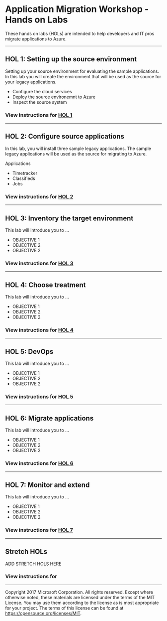 # Application Migration Workshop - Hands on Labs

These hands on labs (HOLs) are intended to help developers and IT pros migrate applications to Azure.

---

## HOL 1: Setting up the source environment

Setting up your source environment for evaluating the sample applications.
In this lab you will create the environment that will be used as the source for your legacy applications.

* Configure the cloud services
* Deploy the source environemnt to Azure
* Inspect the source system

### View instructions for [HOL 1](HOL/01-setup/README.MD)

---

## HOL 2: Configure source applications

In this lab, you will install three sample legacy applications. The sample legacy applications will be used as the source for migrating to Azure.

Applications

* Timetracker
* Classifieds
* Jobs

### View instructions for [HOL 2](HOL/02-configure-source-apps/README.MD)

---

## HOL 3: Inventory the target environment

This lab will introduce you to ...

* OBJECTIVE 1
* OBJECTIVE 2
* OBJECTIVE 2

### View instructions for [HOL 3](HOL/03-inventory/README.MD)

---

## HOL 4: Choose treatment

This lab will introduce you to ...

* OBJECTIVE 1
* OBJECTIVE 2
* OBJECTIVE 2

### View instructions for [HOL 4](HOL/04-treatment/README.MD)

---

## HOL 5: DevOps

This lab will introduce you to ...

* OBJECTIVE 1
* OBJECTIVE 2
* OBJECTIVE 2

### View instructions for [HOL 5](HOL/05-devops/)

---

## HOL 6: Migrate applications

This lab will introduce you to ...

* OBJECTIVE 1
* OBJECTIVE 2
* OBJECTIVE 2

### View instructions for [HOL 6](HOL/06-migrate/README.MD)

---

## HOL 7: Monitor and extend

This lab will introduce you to ...

* OBJECTIVE 1
* OBJECTIVE 2
* OBJECTIVE 2

### View instructions for [HOL 7](HOL/07-monitor/README.MD)

---

## Stretch HOLs

ADD STRETCH HOLS HERE

### View instructions for []()

---

Copyright 2017 Microsoft Corporation. All rights reserved. Except where otherwise noted, these materials are licensed under the terms of the MIT License. You may use them according to the license as is most appropriate for your project. The terms of this license can be found at https://opensource.org/licenses/MIT.